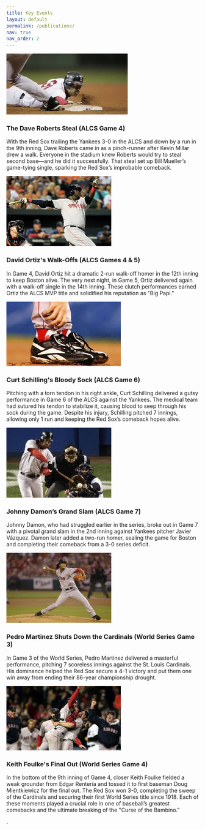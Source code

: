 ```yaml
---
title: Key Events
layout: default
permalink: /publications/
nav: true
nav_order: 2
---
```

<div class="publications-list">
  <!-- Item 1 -->
  <div class="publication">
    <img src="/assets/img/publications/slide.jpeg" alt="Item 1" />
    <div class="description">
      <h3>The Dave Roberts Steal (ALCS Game 4)</h3>
      <p>With the Red Sox trailing the Yankees 3-0 in the ALCS and down by a run in the 9th inning, Dave Roberts came in as a pinch-runner after Kevin Millar drew a walk. Everyone in the stadium knew Roberts would try to steal second base—and he did it successfully. That steal set up Bill Mueller’s game-tying single, sparking the Red Sox’s improbable comeback.</p>
    </div>
  </div>

  <!-- Item 2 -->
  <div class="publication">
    <img src="/assets/img/publications/David.jpeg" alt="Item 2" />
    <div class="description">
      <h3>David Ortiz's Walk-Offs (ALCS Games 4 & 5)</h3>
      <p>In Game 4, David Ortiz hit a dramatic 2-run walk-off homer in the 12th inning to keep Boston alive. The very next night, in Game 5, Ortiz delivered again with a walk-off single in the 14th inning. These clutch performances earned Ortiz the ALCS MVP title and solidified his reputation as "Big Papi."</p>
    </div>
  </div>

  <!-- Item 3 -->
  <div class="publication">
    <img src="/assets/img/publications/blood.jpeg" alt="Item 3" />
    <div class="description">
      <h3>Curt Schilling's Bloody Sock (ALCS Game 6)</h3>
      <p>Pitching with a torn tendon in his right ankle, Curt Schilling delivered a gutsy performance in Game 6 of the ALCS against the Yankees. The medical team had sutured his tendon to stabilize it, causing blood to seep through his sock during the game. Despite his injury, Schilling pitched 7 innings, allowing only 1 run and keeping the Red Sox’s comeback hopes alive.</p>
    </div>
  </div>

  <!-- Item 4 -->
  <div class="publication">
    <img src="/assets/img/publications/Damon.jpeg" alt="Item 4" />
    <div class="description">
      <h3>Johnny Damon’s Grand Slam (ALCS Game 7)</h3>
      <p>Johnny Damon, who had struggled earlier in the series, broke out in Game 7 with a pivotal grand slam in the 2nd inning against Yankees pitcher Javier Vázquez. Damon later added a two-run homer, sealing the game for Boston and completing their comeback from a 3-0 series deficit.</p>
    </div>
  </div>

  <!-- Item 5 -->
  <div class="publication">
    <img src="/assets/img/publications/pedro.jpeg" alt="Item 5" />
    <div class="description">
      <h3>Pedro Martinez Shuts Down the Cardinals (World Series Game 3)</h3>
      <p>In Game 3 of the World Series, Pedro Martinez delivered a masterful performance, pitching 7 scoreless innings against the St. Louis Cardinals. His dominance helped the Red Sox secure a 4-1 victory and put them one win away from ending their 86-year championship drought.</p>
    </div>
  </div>
</div>

 <!-- Item 6 -->
  <div class="publication">
    <img src="/assets/img/publications/out.jpeg" alt="Item 6" />
    <div class="description">
      <h3>Keith Foulke's Final Out (World Series Game 4)</h3>
      <p>In the bottom of the 9th inning of Game 4, closer Keith Foulke fielded a weak grounder from Edgar Rentería and tossed it to first baseman Doug Mientkiewicz for the final out. The Red Sox won 3-0, completing the sweep of the Cardinals and securing their first World Series title since 1918.
Each of these moments played a crucial role in one of baseball’s greatest comebacks and the ultimate breaking of the "Curse of the Bambino."
    </div>.
  </div>
</div>

